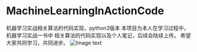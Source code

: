 # MachineLearningInActionCode
机器学习实战相关算法的代码实现，python3版本
本项目为本人在学习过程中，机器学习实战一书中
相关算法的代码实现以及个人笔记，后续会陆续上传。
希望大家共同学习，共同进步。
![Image text](https://github.com/Lackel/MachineLearningInActionCode/blob/master/%7B6CD16846-F8DA-3F1D-B7AE-A2EBC98223DC%7D.jpg)
